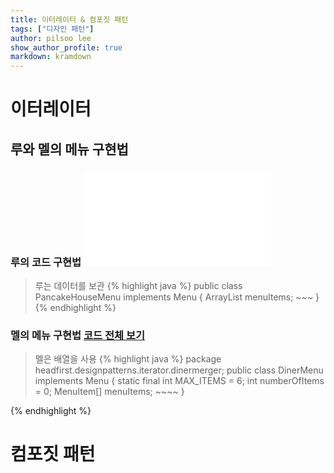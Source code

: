 ```yaml
---
title: 이터레이터 & 컴포짓 패턴
tags: ["디자인 패턴"]
author: pilsoo lee
show_author_profile: true
markdown: kramdown
---
```


# 이터레이터

## 루와 멜의 메뉴 구현법
### 루의 코드 구현법 ![코드 전체 보기](./PancakeHouseMenu.java)
> 루는 데이터를 보관
{% highlight java %}
public class PancakeHouseMenu implements Menu {
	ArrayList<MenuItem> menuItems;
    ~~~
}
{% endhighlight %}


### 멜의 메뉴 구현법 [코드 전체 보기](DinerMenu.java)
> 멜은 배열을 사용
{% highlight java %}
package headfirst.designpatterns.iterator.dinermerger;
public class DinerMenu implements Menu {
	static final int MAX_ITEMS = 6;
	int numberOfItems = 0;
	MenuItem[] menuItems;
	~~~~
}

{% endhighlight %}

# 컴포짓 패턴
